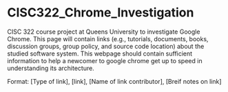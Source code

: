 # CISC322_Chrome_Investigation
CISC 322 course project at Queens University to investigate Google Chrome.
This page will contain links  (e.g., tutorials, documents, books, discussion groups, group policy, and source code location) about the
studied software system. This webpage should contain sufficient information to help a newcomer to google chrome get up to speed in
understanding its architecture.

Format: [Type of link], [link], [Name of link contributor], [Breif notes on link]
